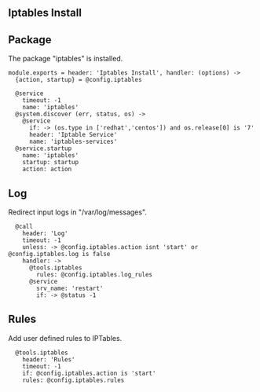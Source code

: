 
## Iptables Install

## Package

The package "iptables" is installed.

    module.exports = header: 'Iptables Install', handler: (options) ->
      {action, startup} = @config.iptables
      
      @service
        timeout: -1
        name: 'iptables'
      @system.discover (err, status, os) ->
        @service
          if: -> (os.type in ['redhat','centos']) and os.release[0] is '7'
          header: 'Iptable Service'
          name: 'iptables-services'
      @service.startup
        name: 'iptables'
        startup: startup
        action: action

## Log

Redirect input logs in "/var/log/messages".

      @call
        header: 'Log'
        timeout: -1
        unless: -> @config.iptables.action isnt 'start' or @config.iptables.log is false
        handler: ->
          @tools.iptables
            rules: @config.iptables.log_rules
          @service
            srv_name: 'restart'
            if: -> @status -1

## Rules

Add user defined rules to IPTables.

      @tools.iptables
        header: 'Rules'
        timeout: -1
        if: @config.iptables.action is 'start'
        rules: @config.iptables.rules
